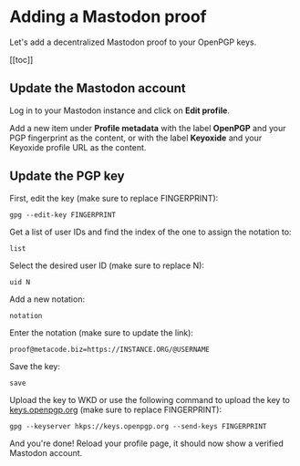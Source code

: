 # Adding a Mastodon proof

Let's add a decentralized Mastodon proof to your OpenPGP keys.

[[toc]]

## Update the Mastodon account

Log in to your Mastodon instance and click on **Edit profile**.

Add a new item under **Profile metadata** with the label **OpenPGP** and your PGP fingerprint as the content, or with the label **Keyoxide** and your Keyoxide profile URL as the content.

## Update the PGP key

First, edit the key (make sure to replace FINGERPRINT):

```
gpg --edit-key FINGERPRINT
```

Get a list of user IDs and find the index of the one to assign the notation to:

```
list
```

Select the desired user ID (make sure to replace N):

```
uid N
```

Add a new notation:

```
notation
```

Enter the notation (make sure to update the link):

```
proof@metacode.biz=https://INSTANCE.ORG/@USERNAME
```

Save the key:

```
save
```

Upload the key to WKD or use the following command to upload the key to [keys.openpgp.org](https://keys.openpgp.org) (make sure to replace FINGERPRINT):

```
gpg --keyserver hkps://keys.openpgp.org --send-keys FINGERPRINT
```

And you're done! Reload your profile page, it should now show a verified Mastodon account.
